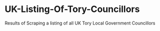 # UK-Listing-Of-Tory-Councillors
Results of Scraping a listing of all UK Tory Local Government Councillors
